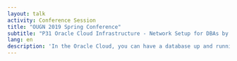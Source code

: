 ```yaml
---
layout: talk
activity: Conference Session
title: "OUGN 2019 Spring Conference"
subtitle: "P31 Oracle Cloud Infrastructure - Network Setup for DBAs by Robert Marz"
lang: en
description: 'In the Oracle Cloud, you can have a database up and running within minutes.  However, why do you have to set up a network, before you can even think about installing databases?   The Cloud poses new challenges for DBAs:  Suddenly, dealing with public and private networks, subnetting, routing and firewalls is becoming part of their daily routines.   This lecture connects general networking concepts with concrete configuration options in the Oracle Cloud.'
---
```

